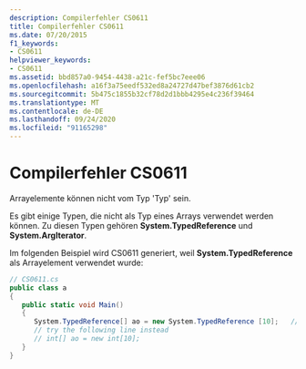 ```yaml
---
description: Compilerfehler CS0611
title: Compilerfehler CS0611
ms.date: 07/20/2015
f1_keywords:
- CS0611
helpviewer_keywords:
- CS0611
ms.assetid: bbd857a0-9454-4438-a21c-fef5bc7eee06
ms.openlocfilehash: a16f3a75eedf532ed8a24727d47bef3876d61cb2
ms.sourcegitcommit: 5b475c1855b32cf78d2d1bbb4295e4c236f39464
ms.translationtype: MT
ms.contentlocale: de-DE
ms.lasthandoff: 09/24/2020
ms.locfileid: "91165298"
---
```

# <a name="compiler-error-cs0611"></a>Compilerfehler CS0611

Arrayelemente können nicht vom Typ 'Typ' sein.  
  
 Es gibt einige Typen, die nicht als Typ eines Arrays verwendet werden können. Zu diesen Typen gehören **System.TypedReference** und **System.ArgIterator**.  
  
 Im folgenden Beispiel wird CS0611 generiert, weil **System.TypedReference** als Arrayelement verwendet wurde:  
  
```csharp  
// CS0611.cs  
public class a  
{  
   public static void Main()  
   {  
      System.TypedReference[] ao = new System.TypedReference [10];   // CS0611  
      // try the following line instead  
      // int[] ao = new int[10];  
   }  
}  
```
